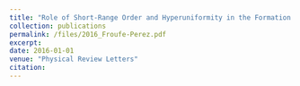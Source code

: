 ```yaml
---
title: "Role of Short-Range Order and Hyperuniformity in the Formation of Band Gaps in Disordered Photonic Materials"
collection: publications
permalink: /files/2016_Froufe-Perez.pdf
excerpt:
date: 2016-01-01
venue: "Physical Review Letters"
citation:
---
```

